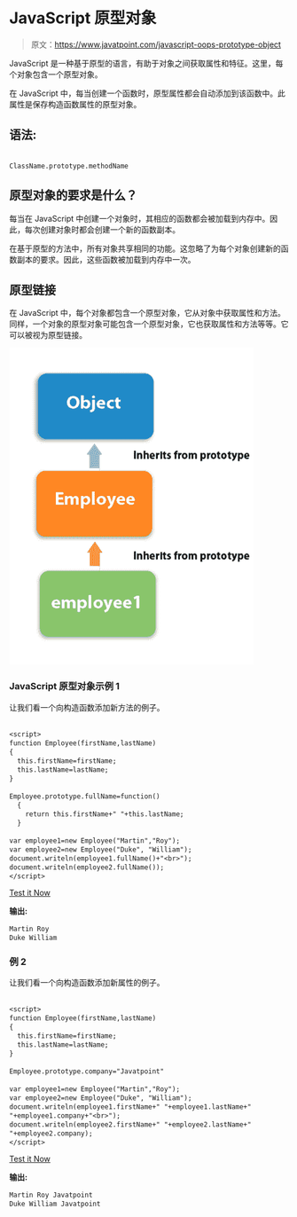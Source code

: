 # JavaScript 原型对象

> 原文：<https://www.javatpoint.com/javascript-oops-prototype-object>

JavaScript 是一种基于原型的语言，有助于对象之间获取属性和特征。这里，每个对象包含一个原型对象。

在 JavaScript 中，每当创建一个函数时，原型属性都会自动添加到该函数中。此属性是保存构造函数属性的原型对象。

## 语法:

```

ClassName.prototype.methodName

```

## 原型对象的要求是什么？

每当在 JavaScript 中创建一个对象时，其相应的函数都会被加载到内存中。因此，每次创建对象时都会创建一个新的函数副本。

在基于原型的方法中，所有对象共享相同的功能。这忽略了为每个对象创建新的函数副本的要求。因此，这些函数被加载到内存中一次。

## 原型链接

在 JavaScript 中，每个对象都包含一个原型对象，它从对象中获取属性和方法。同样，一个对象的原型对象可能包含一个原型对象，它也获取属性和方法等等。它可以被视为原型链接。

![JavaScript oops Prototype Object](img/0a9a886729ac27e5719672611535ec6d.png)

### JavaScript 原型对象示例 1

让我们看一个向构造函数添加新方法的例子。

```

<script>
function Employee(firstName,lastName)
{
  this.firstName=firstName;
  this.lastName=lastName;
}

Employee.prototype.fullName=function()
  {
    return this.firstName+" "+this.lastName;
  }

var employee1=new Employee("Martin","Roy");
var employee2=new Employee("Duke", "William");
document.writeln(employee1.fullName()+"<br>");
document.writeln(employee2.fullName());
</script>

```

[Test it Now](https://www.javatpoint.com/oprweb/test.jsp?filename=JavaScriptPrototypeObjectExample1)

**输出:**

```
Martin Roy
Duke William

```

### 例 2

让我们看一个向构造函数添加新属性的例子。

```

<script>
function Employee(firstName,lastName)
{
  this.firstName=firstName;
  this.lastName=lastName;
}

Employee.prototype.company="Javatpoint"

var employee1=new Employee("Martin","Roy");
var employee2=new Employee("Duke", "William");
document.writeln(employee1.firstName+" "+employee1.lastName+" "+employee1.company+"<br>");
document.writeln(employee2.firstName+" "+employee2.lastName+" "+employee2.company);
</script>

```

[Test it Now](https://www.javatpoint.com/oprweb/test.jsp?filename=JavaScriptPrototypeObjectExample2)

**输出:**

```
Martin Roy Javatpoint
Duke William Javatpoint

```